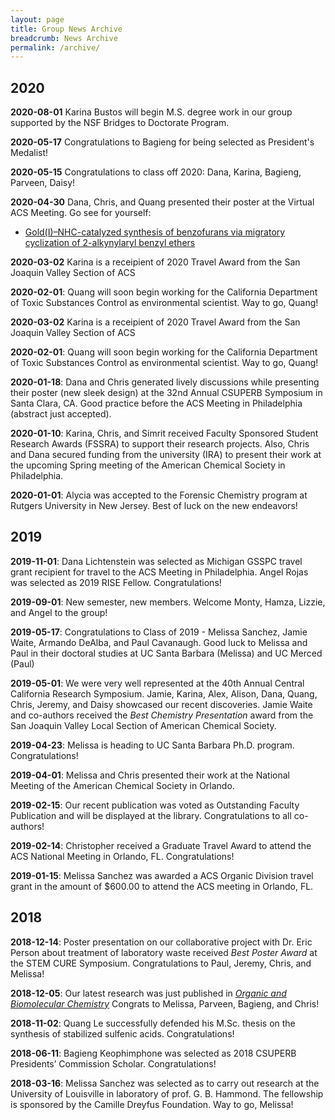 ```yaml
---
layout: page
title: Group News Archive
breadcrumb: News Archive
permalink: /archive/
---
```


## 2020

**2020-08-01** Karina Bustos will begin M.S. degree work in our group supported by the NSF Bridges to Doctorate Program.

**2020-05-17** Congratulations to Bagieng for being selected as President's Medalist!

**2020-05-15** Congratulations to class off 2020: Dana, Karina, Bagieng, Parveen, Daisy!

**2020-04-30** Dana, Chris, and Quang presented their poster at the Virtual ACS Meeting. Go see for yourself: 

* [Gold(I)–NHC-catalyzed synthesis of benzofurans via migratory cyclization of 2-alkynylaryl benzyl ethers](https://www.morressier.com/article/goldinhccatalyzed-synthesis-benzofurans-via-migratory-cyclization-2alkynylaryl-benzyl-ethers/5e73d6ce139645f83c22a1a5)

**2020-03-02** Karina is a receipient of 2020 Travel Award from the San Joaquin Valley Section of ACS

**2020-02-01**: Quang will soon begin working for the California Department of Toxic Substances Control as environmental scientist. Way to go, Quang!

**2020-03-02** Karina is a receipient of 2020 Travel Award from the San Joaquin Valley Section of ACS

**2020-02-01**: Quang will soon begin working for the California Department of Toxic Substances Control as environmental scientist. Way to go, Quang!

**2020-01-18**: Dana and Chris generated lively discussions while presenting their poster (new sleek design) at the 32nd Annual CSUPERB Symposium in Santa Clara, CA. Good practice before the ACS Meeting in Philadelphia (abstract just accepted). 

**2020-01-10**: Karina, Chris, and Simrit received Faculty Sponsored Student Research Awards (FSSRA) to support their research projects. Also, Chris and Dana secured funding from the university (IRA) to present their work at the upcoming Spring meeting of the American Chemical Society in Philadelphia.

**2020-01-01**: Alycia was accepted to the Forensic Chemistry program at Rutgers University in New Jersey. Best of luck on the new endeavors!

## 2019

**2019-11-01**: Dana Lichtenstein was selected as Michigan GSSPC travel grant recipient for travel to the ACS Meeting in Philadelphia. Angel Rojas was selected as 2019 RISE Fellow. Congratulations!

**2019-09-01**: New semester, new members. Welcome Monty, Hamza, Lizzie, and Angel to the group!

**2019-05-17**: Congratulations to Class of 2019 - Melissa Sanchez, Jamie Waite, Armando DeAlba, and Paul Cavanaugh. Good luck to Melissa and Paul in their doctoral studies at UC Santa Barbara (Melissa) and UC Merced (Paul)

**2019-05-01**: We were very well represented at the 40th Annual Central California Research Symposium. Jamie, Karina, Alex, Alison, Dana, Quang, Chris, Jeremy, and Daisy showcased our recent discoveries. Jamie Waite and co-authors received the *Best Chemistry Presentation* award from the
San Joaquin Valley Local Section of American Chemical Society.

**2019-04-23**: Melissa is heading to UC Santa Barbara Ph.D. program. Congratulations!

**2019-04-01**: Melissa and Chris presented their work at the National Meeting of the American Chemical Society in Orlando.

**2019-02-15**: Our recent publication was voted as Outstanding Faculty Publication and will be displayed at the library. Congratulations to all co-authors!

**2019-02-14**: Christopher received a Graduate Travel Award to attend the ACS National Meeting in Orlando, FL. Congratulations!

**2019-01-15**: Melissa Sanchez was awarded a ACS Organic Division travel grant in the amount of $600.00 to attend the ACS meeting in Orlando, FL.


## 2018

**2018-12-14**: Poster presentation on our collaborative project with Dr. Eric Person about treatment of laboratory waste received _Best Poster Award_ at the STEM CURE Symposium. Congratulations to Paul, Jeremy, Chris, and Melissa!

**2018-12-05**: Our latest research was just published in [_Organic and Biomolecular Chemistry_][1] Congrats to Melissa, Parveen, Bagieng, and Chris!

   [1]: http://dx.doi.org/10.1039/C8OB02196A

**2018-11-02**: Quang Le successfully defended his M.Sc. thesis on the synthesis of stabilized sulfenic acids. Congratulations!

**2018-06-11**: Bagieng Keophimphone was selected as 2018 CSUPERB Presidents’ Commission Scholar. Congratulations!

**2018-03-16**: Melissa Sanchez was selected as to carry out research at the University of Louisville in laboratory of prof. G. B. Hammond. The fellowship is sponsored by the Camille Dreyfus Foundation. Way to go, Melissa!
